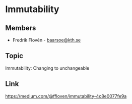 # Immutability

## Members
- Fredrik Flovén - baarsoe@kth.se

## Topic
Immutability: Changing to unchangeable

## Link
https://medium.com/@ffloven/immutability-4c8e0077fe9a
